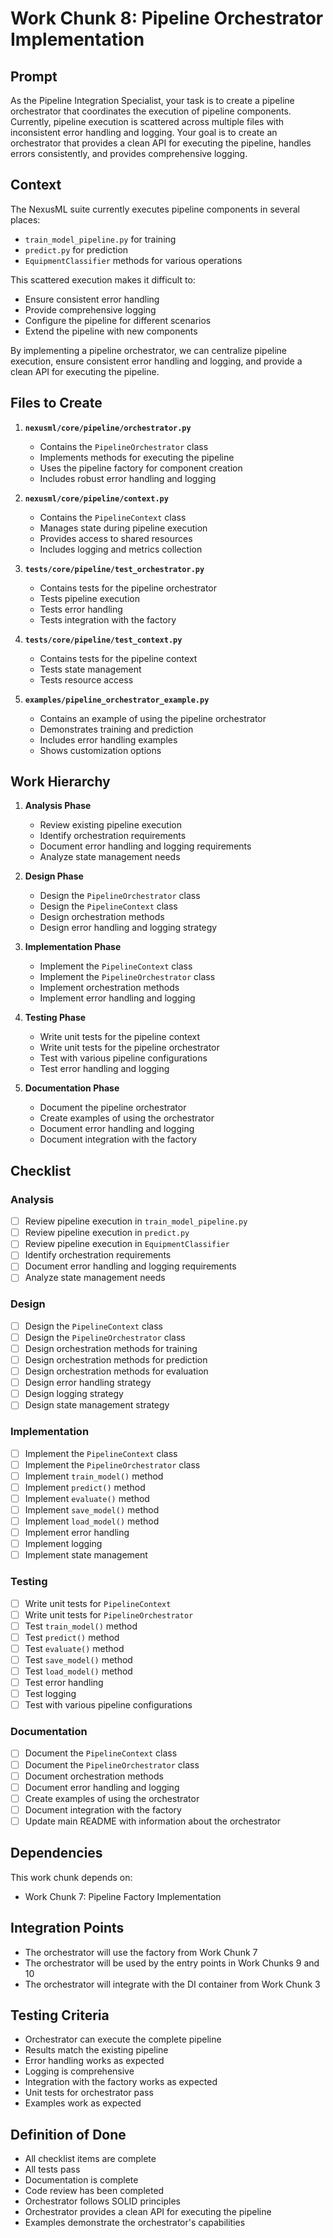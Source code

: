 # Work Chunk 8: Pipeline Orchestrator Implementation

## Prompt

As the Pipeline Integration Specialist, your task is to create a pipeline
orchestrator that coordinates the execution of pipeline components. Currently,
pipeline execution is scattered across multiple files with inconsistent error
handling and logging. Your goal is to create an orchestrator that provides a
clean API for executing the pipeline, handles errors consistently, and provides
comprehensive logging.

## Context

The NexusML suite currently executes pipeline components in several places:

- `train_model_pipeline.py` for training
- `predict.py` for prediction
- `EquipmentClassifier` methods for various operations

This scattered execution makes it difficult to:

- Ensure consistent error handling
- Provide comprehensive logging
- Configure the pipeline for different scenarios
- Extend the pipeline with new components

By implementing a pipeline orchestrator, we can centralize pipeline execution,
ensure consistent error handling and logging, and provide a clean API for
executing the pipeline.

## Files to Create

1. **`nexusml/core/pipeline/orchestrator.py`**

   - Contains the `PipelineOrchestrator` class
   - Implements methods for executing the pipeline
   - Uses the pipeline factory for component creation
   - Includes robust error handling and logging

2. **`nexusml/core/pipeline/context.py`**

   - Contains the `PipelineContext` class
   - Manages state during pipeline execution
   - Provides access to shared resources
   - Includes logging and metrics collection

3. **`tests/core/pipeline/test_orchestrator.py`**

   - Contains tests for the pipeline orchestrator
   - Tests pipeline execution
   - Tests error handling
   - Tests integration with the factory

4. **`tests/core/pipeline/test_context.py`**

   - Contains tests for the pipeline context
   - Tests state management
   - Tests resource access

5. **`examples/pipeline_orchestrator_example.py`**
   - Contains an example of using the pipeline orchestrator
   - Demonstrates training and prediction
   - Includes error handling examples
   - Shows customization options

## Work Hierarchy

1. **Analysis Phase**

   - Review existing pipeline execution
   - Identify orchestration requirements
   - Document error handling and logging requirements
   - Analyze state management needs

2. **Design Phase**

   - Design the `PipelineOrchestrator` class
   - Design the `PipelineContext` class
   - Design orchestration methods
   - Design error handling and logging strategy

3. **Implementation Phase**

   - Implement the `PipelineContext` class
   - Implement the `PipelineOrchestrator` class
   - Implement orchestration methods
   - Implement error handling and logging

4. **Testing Phase**

   - Write unit tests for the pipeline context
   - Write unit tests for the pipeline orchestrator
   - Test with various pipeline configurations
   - Test error handling and logging

5. **Documentation Phase**
   - Document the pipeline orchestrator
   - Create examples of using the orchestrator
   - Document error handling and logging
   - Document integration with the factory

## Checklist

### Analysis

- [ ] Review pipeline execution in `train_model_pipeline.py`
- [ ] Review pipeline execution in `predict.py`
- [ ] Review pipeline execution in `EquipmentClassifier`
- [ ] Identify orchestration requirements
- [ ] Document error handling and logging requirements
- [ ] Analyze state management needs

### Design

- [ ] Design the `PipelineContext` class
- [ ] Design the `PipelineOrchestrator` class
- [ ] Design orchestration methods for training
- [ ] Design orchestration methods for prediction
- [ ] Design orchestration methods for evaluation
- [ ] Design error handling strategy
- [ ] Design logging strategy
- [ ] Design state management strategy

### Implementation

- [ ] Implement the `PipelineContext` class
- [ ] Implement the `PipelineOrchestrator` class
- [ ] Implement `train_model()` method
- [ ] Implement `predict()` method
- [ ] Implement `evaluate()` method
- [ ] Implement `save_model()` method
- [ ] Implement `load_model()` method
- [ ] Implement error handling
- [ ] Implement logging
- [ ] Implement state management

### Testing

- [ ] Write unit tests for `PipelineContext`
- [ ] Write unit tests for `PipelineOrchestrator`
- [ ] Test `train_model()` method
- [ ] Test `predict()` method
- [ ] Test `evaluate()` method
- [ ] Test `save_model()` method
- [ ] Test `load_model()` method
- [ ] Test error handling
- [ ] Test logging
- [ ] Test with various pipeline configurations

### Documentation

- [ ] Document the `PipelineContext` class
- [ ] Document the `PipelineOrchestrator` class
- [ ] Document orchestration methods
- [ ] Document error handling and logging
- [ ] Create examples of using the orchestrator
- [ ] Document integration with the factory
- [ ] Update main README with information about the orchestrator

## Dependencies

This work chunk depends on:

- Work Chunk 7: Pipeline Factory Implementation

## Integration Points

- The orchestrator will use the factory from Work Chunk 7
- The orchestrator will be used by the entry points in Work Chunks 9 and 10
- The orchestrator will integrate with the DI container from Work Chunk 3

## Testing Criteria

- Orchestrator can execute the complete pipeline
- Results match the existing pipeline
- Error handling works as expected
- Logging is comprehensive
- Integration with the factory works as expected
- Unit tests for orchestrator pass
- Examples work as expected

## Definition of Done

- All checklist items are complete
- All tests pass
- Documentation is complete
- Code review has been completed
- Orchestrator follows SOLID principles
- Orchestrator provides a clean API for executing the pipeline
- Examples demonstrate the orchestrator's capabilities
